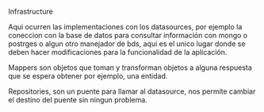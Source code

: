 Infrastructure

Aqui ocurren las implementaciones con los datasources, por ejemplo la coneccion con la base de datos para consultar información con mongo o postrges o algun otro manejador de bds, aqui es el unico lugar donde se deben hacer modificaciones para la funcionalidad de la aplicación.

Mappers son objetos que toman y transforman objetos a alguna respuesta que se espera obtener por ejemplo, una entidad.

Repositories, son un puente para llamar al datasource, nos permite cambiar el destino del puente sin ningun problema.

